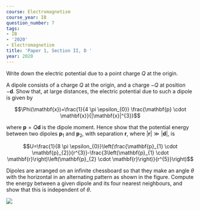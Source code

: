 ```yaml
---
course: Electromagnetism
course_year: IB
question_number: 7
tags:
- IB
- '2020'
- Electromagnetism
title: 'Paper 1, Section II, D '
year: 2020
---
```




Write down the electric potential due to a point charge $Q$ at the origin.

A dipole consists of a charge $Q$ at the origin, and a charge $-Q$ at position $-\mathbf{d}$. Show that, at large distances, the electric potential due to such a dipole is given by

$$\Phi(\mathbf{x})=\frac{1}{4 \pi \epsilon_{0}} \frac{\mathbf{p} \cdot \mathbf{x}}{|\mathbf{x}|^{3}}$$

where $\mathbf{p}=Q \mathbf{d}$ is the dipole moment. Hence show that the potential energy between two dipoles $\mathbf{p}_{1}$ and $\mathbf{p}_{2}$, with separation $\mathbf{r}$, where $|\mathbf{r}| \gg|\mathbf{d}|$, is

$$U=\frac{1}{8 \pi \epsilon_{0}}\left(\frac{\mathbf{p}_{1} \cdot \mathbf{p}_{2}}{r^{3}}-\frac{3\left(\mathbf{p}_{1} \cdot \mathbf{r}\right)\left(\mathbf{p}_{2} \cdot \mathbf{r}\right)}{r^{5}}\right)$$

Dipoles are arranged on an infinite chessboard so that they make an angle $\theta$ with the horizontal in an alternating pattern as shown in the figure. Compute the energy between a given dipole and its four nearest neighbours, and show that this is independent of $\theta$.

![](https://cdn.mathpix.com/cropped/2022_04_27_7fae0d241db99c43a41dg-05.jpg?height=375&width=372&top_left_y=888&top_left_x=431)